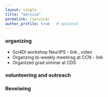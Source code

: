 ```yaml
---
layout: single
title: "Service"
permalink: /service/
author_profile: true   # optional
---
```


### organizing 
- Sci4Dl workshop NeurIPS - link , video 
- Organzing bi-weekly meetinsg at CCN - link 
- Organized grad siminar at CDS



### volunteering and outreach 



### Reveiwing  